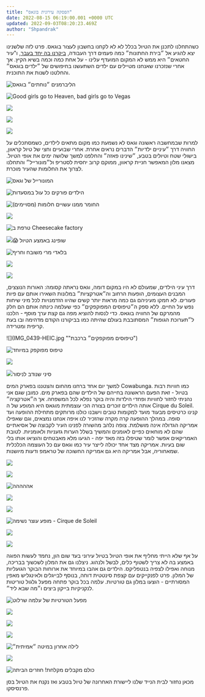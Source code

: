 ```yaml
---
title: "הפסקה עירונית בוגאס"
date: 2022-08-15 06:19:00.001 +0000 UTC
updated: 2022-09-03T08:20:23.469Z
author: "Shpandrak"
---
```


כשהתחלנו לתכנן את הטיול בכלל לא לא לקחנו בחשבון לעצור בוגאס. פרט לזה שלשנינו יצא להגיע אל ״בירת החתונות״ כמה פעמים דרך העבודה, <a href="https://shpandrak.blogspot.com/2012/04/blog-post_04.html" target="_blank">ביקרנו בה יחד בעבר</a>, ו"עיר החטאים״ היא ממש לא המקום המועדף עלינו - על אחת כמה וכמה בשיא הקיץ. אך אחרי שנזכרנו שאנחנו מטיילים עם ילדים השתעשנו בחיפושים של ״ילדים בוגאס״ והחלטנו לשנות את התוכנית.

![](IMG_0394-HEIC.jpg "הליברמנים ״נוחתים״ בוגאס")

![](IMG_0616-HEIC.jpg "Good girls go to Heaven, bad girls go to Vegas")

![](IMG_0642-HEIC.jpg "")

![](IMG_0640-HEIC.jpg "")

![](IMG_0572-HEIC.jpg "")

למרות שבמחשבה ראשונה וגאס לא נשמעת כמו מקום מתאים לילדים, כשמסתכלים על החוויה דרך ״עיניים ילדיות״ הדברים נראים אחרת. אחרי שבועיים וחצי של טיול קראוון, בישולי שטח וטיולים בטבע, ״שינינו פאזה״ והחלפנו למשך שלושה ימים את אופי הטיול. מצאנו מלון המאפשר חניית קראוון, ממוקם קרוב יחסית לסטריפ ול״מונורייל״ והתחלנו לצרוך את החלומות שהעיר מוכרת.

![](IMG_0464-HEIC.jpg "המונורייל של וגאס")

![](IMG_1205-HEIC.jpg "הילדים פורקים כל עול במסעדות")

![](IMG_0493-HEIC.jpg "החומר ממנו עשויים חלומות (מסויימים)")

![](IMG_0515-HEIC.jpg "")

![](IMG_0546-HEIC.jpg "טרפת ב Cheesecake factory")

![](IMG_0590-HEIC.jpg "")😱 שופינג באמצע הטיול 

![](IMG_0833-HEIC.jpg "בלאדי מרי משובח וחריף")

![](IMG_0433-HEIC.jpg "")

![](IMG_0561-HEIC.jpg "")

דרך עיני הילדים, שמעולם לא היו במקום דומה, וגאס נראתה קסומה: האורות הנוצצים, המבנים העצומים, הופעות הרחוב וה״אטרקציות״ במלונות השאירו אותם עם פיות פעורים. לא חמקו מעיניהם גם כמה מראות יותר קשים שהיוו הזדמנויות לכל מיני שיחות נפש על החיים. ללא ספק ה״טיפוסים המפוקפקים״ כפי שעלמה כינתה אותם הם חלק מהמרקם של החוויה בוגאס. כדי לנסות להוציא מפה גם קצת ערך מוסף - הלכנו ל״תערוכת הגופות״ המסתובבת בעולם שהיתה כמו בביקורנו הקודם מדהימה ובו בעת קריפית ומטרידה.

![](IMG_0439-HEIC.jpg ""טיפוסים מפוקפקים״ ברכבת")

![](IMG_0519-HEIC.jpg "טיפוס מפוקפק במיוחד")

![](IMG_0480-HEIC.jpg "")

![](IMG_0471-HEIC.jpg "")סיני שנודב לניסור

למשך יום אחד ברחנו מהחום והצטננו בפארק המים Cowabunga. כמו חוויות רבות בטיול - זאת הפעם הראשונה בחייהם של הילדים שהם בפארק מים. כמובן שגם אני נהניתי לחזור לחוויות ופחדי הילדות והיה בוקר נפלא לכל המשפחה. אך ה״אטרקציה״ אותה הילדים זוכרים בצורה הכי עוצמתית מוגאס היא המופע של ה Cirque du Soleil. קנינו כרטיסים מבעוד מועד למקומות טובים וישבנו כולנו מרותקים מתחילת ההופעה ועד סופה. במהלך ההופעה קרה מקרה שהזכיר לנו איפה אנחנו נמצאים, וגם שאפילו אמריקה הגדולה אינה מושלמת. צופה נלהב מהשורה לפנינו העיר לקבוצה של אסיאתיים שהם לא מוחאים כפיים לאומנים והמשיך בשלל הערות גזעניות ולאומניות. לטובת האמריקאים אפשר לומר שטיפלו בזה מאד יפה - הגיעו מלא מאבטחים והוציאו אותו בלי שום בעיות. אמריקה מצד אחד יכולה לייצר עיר כמו וגאס עם כל העוצמה הכלכלית שמאחוריה, אבל אמריקה היא גם אמריקה החשוכה של טראמפ ודעות מיושנות.

![](IMG_0666-HEIC.jpg "")

![](IMG_0724-HEIC.jpg "")

![](IMG_0715-HEIC.jpg "אההההה")

![](IMG_0812-HEIC.jpg "")

![](IMG_0753-HEIC.jpg "")

![](IMG_0622-HEIC.jpg "מופע עוצר נשימה - Cirque de Soleil")

![](IMG_0635-HEIC.jpg "")

![](IMG_0636-HEIC.jpg "")

על אף שלא הייתי מחליף את אופי הטיול בטיול עירוני בעד שום הון, נחמד לעשות הפוגה באמצע בה לא צריך לשטוף כלים, לבשל ולנהוג. ניצלנו גם את המלון לשכשוך בבריכה, מנוחה ואפילו לצפיה בנטפליקס. הילדים גם אהבו במיוחד את ארוחות הבוקר הגועליות של המלון. פרט לפנקייקים עם קצפת סינטטית דוחה, בנוסף לבייגלים ולאינגליש מאפין המסורתיים - הוצעו במלון גם טורטיות. עלמה בכל בוקר פתחה מפעל גלגול טוריטות לנקניקיות בייקון ביצים ו״מה שבא ליד״.

![](IMG_0866-HEIC.jpg "מפעל הטורטיות של עלמה שרלוט")

![](IMG_0650-HEIC.jpg "")

![](IMG_0610-HEIC.jpg "")

![](IMG_0526-HEIC.jpg "")

![](IMG_0448-HEIC.jpg "לילה אחרון במיטה ״אמיתית״")

![](IMG_0445-HEIC.jpg "")

![](IMG_0882-HEIC.jpg "כולם מקבלים מקלחת! חוזרים הביתה")

מכאן נחזור לבית הנייד שלנו ליישורת האחרונה של טיול בטבע ואז נקנח את הטיול בסן פרנסיסקו.
